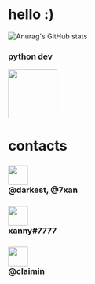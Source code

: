 # hello :)

![Anurag's GitHub stats](https://github-readme-stats.vercel.app/api?username=okxan&show_icons=true&theme=dracula)


### python dev
<img style="vertical-align:baseline;" src="https://i.imgur.com/Uz8A9gH.png" width="100">


# contacts
### <img src="https://i.imgur.com/ySFh4zD.png" width="40">  <br>@darkest, @7xan
### <img src="https://i.imgur.com/pztfi19.png" width="40">  <br>xanny#7777
### <img src="https://i.imgur.com/PzNGn1b.png" width="40">  <br>@claimin
